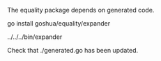 The equality package depends on generated code.

go install goshua/equality/expander

../../../bin/expander

Check that ./generated.go has been updated.
